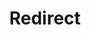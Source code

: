 ﻿---
layout: src/layouts/Redirect.astro
title: Redirect
redirect: https://octopus.com/docs/projects/variables/index
pubDate:  2023-01-01
navSearch: false
navSitemap: false
navMenu: false
---
